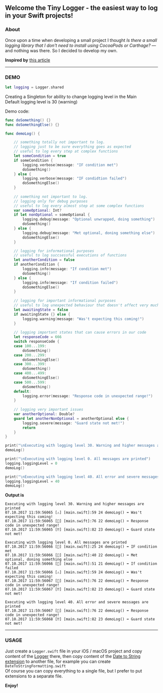 ## Welcome the Tiny Logger - the easiest way to log in your Swift projects!

### About
Once upon a time when developing a small project I thought *Is there a small logging library that I don't need to install using CocoaPods or Carthage?* — and nothing was there. So I decided to develop my own.

**Inspired by** [this article](https://medium.com/@sauvik_dolui/developing-a-tiny-logger-in-swift-7221751628e6)

---

### DEMO  

```Swift
let logging = Logger.shared
```  
Creating a Singleton for ability to change logging level in the Main  
Default logging level is 30 (warning)  

Demo code:  

```Swift
func doSomething() {}
func doSomethingElse() {}

func demoLog() {

    // something totally not important to log.
    // logging just to be sure everything goes as expected
    // useful to log every step at complex functions
    let someCondition = true
    if someCondition {
        logging.verbose(message: "IF condition met")
        doSomething()
    } else {
        logging.verbose(message: "IF condidtion failed")
        doSomethingElse()
    }
    
    // something not important to log.
    // logging only for debug purposes
    // useful to log every almost step at some complex functions
    var someOptional: Int?
    if let nonOptional = someOptional {
        logging.debug(message: "Optional unwrapped, doing something")
        doSomething()
    } else {
        logging.debug(message: "Met optional, doning something else")
        doSomethingElse()
    }

    // logging for informational purposes
    // useful to log succsessful executions of functions
    let anotherCondition = false
    if anotherCondition {
        logging.info(message: "If condition met")
        doSomething()
    } else {
        logging.info(message: "If condition failed")
        doSomethingElse()
    }
    
    // logging for important informational purposes
    // useful to log unexpected behaviour that doesn't affect very much
    let awaitingState = false
    if awaitingState {} else {
        logging.warning(message: "Was't expecting this coming!")
    }
    
    // logging important states that can cause errors in our code
    let responseCode = 666
    switch responseCode {
    case 100...199:
        doSomething()
    case 200...299:
        doSomethingElse()
    case 300...399:
        doSomething()
    case 400...499:
        doSomethingElse()
    case 500...599:
        doSomething()
    default:
        logging.error(message: "Response code in unexpected range!")
    }
    
    // logging very important issues
    var anotherOptional: Double?
    guard let anotherNonOptional = anotherOptional else {
        logging.severe(message: "Guard state not met!")
        return
    }
}

print("\nExecuting with logging level 30. Warning and higher messages are printed")
demoLog()

print("\nExecuting with logging level 0. All messages are printed")
logging.loggingLevel = 0
demoLog()

print("\nExecuting with logging level 40. All error and severe messages are printed")
logging.loggingLevel = 40
demoLog()

```

**Output is**

```
Executing with logging level 30. Warning and higher messages are printed
07.10.2017 11:59:56065 [⚠️] [main.swift]:59 24 demoLog() ➡️ Was't expecting this coming!
07.10.2017 11:59:56065 [📛] [main.swift]:76 22 demoLog() ➡️ Response code in unexpected range!
07.10.2017 11:59:56065 [‼️] [main.swift]:82 23 demoLog() ➡️ Guard state not met!

Executing with logging level 0. All messages are printed
07.10.2017 11:59:56066 [🔎] [main.swift]:25 24 demoLog() ➡️ IF condition met
07.10.2017 11:59:56066 [🐞] [main.swift]:40 22 demoLog() ➡️ Met optional, doning something else
07.10.2017 11:59:56066 [📝] [main.swift]:51 21 demoLog() ➡️ If condition failed
07.10.2017 11:59:56066 [⚠️] [main.swift]:59 24 demoLog() ➡️ Was't expecting this coming!
07.10.2017 11:59:56067 [📛] [main.swift]:76 22 demoLog() ➡️ Response code in unexpected range!
07.10.2017 11:59:56067 [‼️] [main.swift]:82 23 demoLog() ➡️ Guard state not met!

Executing with logging level 40. All error and severe messages are printed
07.10.2017 11:59:56067 [📛] [main.swift]:76 22 demoLog() ➡️ Response code in unexpected range!
07.10.2017 11:59:56068 [‼️] [main.swift]:82 23 demoLog() ➡️ Guard state not met!
```

---

### USAGE
Just create a `Logger.swift` file in your iOS / macOS project and copy content of the [Logger](https://github.com/surik00/TinyLogger/blob/master/TinyLogger/Model/Logger.swift) there, then copy content of the [Date to String extension](https://github.com/surik00/TinyLogger/blob/master/TinyLogger/Model/DateToStringFormatting.swift) to another file, for example you can create `DateToStringFormatting.swift`  
Of course you can copy everything to a single file, but I prefer to put extensions to a separate file.

**Enjoy!**
